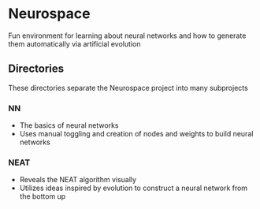 # Neurospace
Fun environment for learning about neural networks and how to generate them automatically via artificial evolution

## Directories
These directories separate the Neurospace project into many subprojects
### NN
- The basics of neural networks
- Uses manual toggling and creation of nodes and weights to build neural networks
### NEAT
- Reveals the NEAT algorithm visually
- Utilizes ideas inspired by evolution to construct a neural network from the bottom up